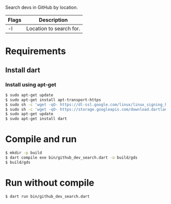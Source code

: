 Search devs in GitHub by location.

| Flags | Description               |
| ----- | ------------------------- |
| -l    | Location to search for.   |

# Requirements
## Install dart
### Install using apt-get
```bash
$ sudo apt-get update
$ sudo apt-get install apt-transport-https
$ sudo sh -c 'wget -qO- https://dl-ssl.google.com/linux/linux_signing_key.pub | apt-key add -'
$ sudo sh -c 'wget -qO- https://storage.googleapis.com/download.dartlang.org/linux/debian/dart_stable.list > /etc/apt/sources.list.d/dart_stable.list'
$ sudo apt-get update
$ sudo apt-get install dart
```

# Compile and run
```bash
$ mkdir -p build
$ dart compile exe bin/github_dev_search.dart -o build/gds
$ build/gds
```
# Run without compile
```bash
$ dart run bin/github_dev_search.dart
```